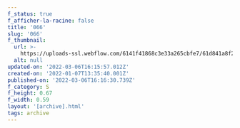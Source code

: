 ```yaml
---
f_status: true
f_afficher-la-racine: false
title: '066'
slug: '066'
f_thumbnail:
  url: >-
    https://uploads-ssl.webflow.com/6141f41868c3e33a265cbfe7/61d841a8f28d1b8e34541472_066.jpg
  alt: null
updated-on: '2022-03-06T16:15:57.012Z'
created-on: '2022-01-07T13:35:40.001Z'
published-on: '2022-03-06T16:16:30.739Z'
f_category: S
f_height: 0.67
f_width: 0.59
layout: '[archive].html'
tags: archive
---
```



